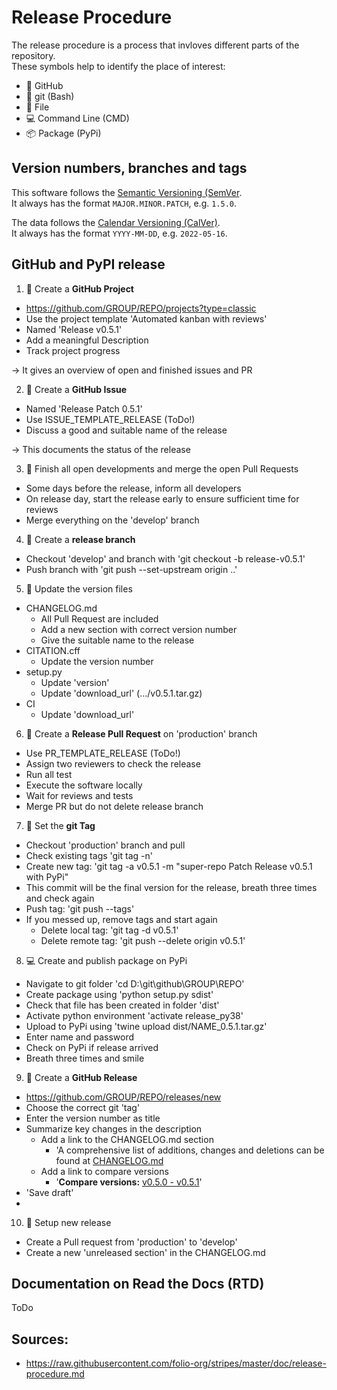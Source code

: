 # Release Procedure

The release procedure is a process that invloves different parts of the repository.<br>
These symbols help to identify the place of interest:
* 🐙 GitHub
* 💠 git (Bash)
* 📝 File
* 💻 Command Line (CMD)
* 📦 Package (PyPi)


## Version numbers, branches and tags

This software follows the [Semantic Versioning (SemVer](https://semver.org/).<br>
It always has the format `MAJOR.MINOR.PATCH`, e.g. `1.5.0`.

The data follows the [Calendar Versioning (CalVer)](https://calver.org/).<br>
It always has the format `YYYY-MM-DD`, e.g. `2022-05-16`.


## GitHub and PyPI release

1. 🐙 Create a **GitHub Project**
* https://github.com/GROUP/REPO/projects?type=classic
* Use the project template 'Automated kanban with reviews'
* Named 'Release v0.5.1'
* Add a meaningful Description
* Track project progress

-> It gives an overview of open and finished issues and PR

2. 🐙 Create a **GitHub Issue**
* Named 'Release Patch 0.5.1'
* Use ISSUE_TEMPLATE_RELEASE (ToDo!)
* Discuss a good and suitable name of the release

-> This documents the status of the release

3. 🐙 Finish all open developments and merge the open Pull Requests
* Some days before the release, inform all developers
* On release day, start the release early to ensure sufficient time for reviews
* Merge everything on the 'develop' branch

4. 💠 Create a **release branch**
* Checkout 'develop' and branch with 'git checkout -b release-v0.5.1'
* Push branch with 'git push --set-upstream origin ..'

5. 📝 Update the version files
* CHANGELOG.md
    * All Pull Request are included
    * Add a new section with correct version number
    * Give the suitable name to the release
* CITATION.cff
    * Update the version number
* setup.py
    * Update 'version'
    * Update 'download_url' (.../v0.5.1.tar.gz)
* CI
    * Update 'download_url'

6. 🐙 Create a **Release Pull Request** on 'production' branch
* Use PR_TEMPLATE_RELEASE (ToDo!)
* Assign two reviewers to check the release
* Run all test
* Execute the software locally
* Wait for reviews and tests
* Merge PR but do not delete release branch
    
7. 💠 Set the **git Tag**
* Checkout 'production' branch and pull
* Check existing tags 'git tag -n'
* Create new tag: 'git tag -a v0.5.1 -m "super-repo Patch Release v0.5.1 with PyPi"
* This commit will be the final version for the release, breath three times and check again
* Push tag: 'git push --tags'
* If you messed up, remove tags and start again
    * Delete local tag: 'git tag -d v0.5.1'
    * Delete remote tag: 'git push --delete origin v0.5.1'

8. 💻 Create and publish package on PyPi
* Navigate to git folder 'cd D:\git\github\GROUP\REPO'
* Create package using 'python setup.py sdist'
* Check that file has been created in folder 'dist'
* Activate python environment 'activate release_py38'
* Upload to PyPi using 'twine upload dist/NAME_0.5.1.tar.gz'
* Enter name and password
* Check on PyPi if release arrived
* Breath three times and smile

9. 🐙 Create a **GitHub Release**
* https://github.com/GROUP/REPO/releases/new
* Choose the correct git 'tag'
* Enter the version number as title
* Summarize key changes in the description
    * Add a link to the CHANGELOG.md section
        * 'A comprehensive list of additions, changes and deletions can be found at [CHANGELOG.md](https://github.com/GROUP/REPO/blob/production/CHANGELOG.md)
    * Add a link to compare versions
        * '**Compare versions:** [v0.5.0 - v0.5.1](https://github.com/OpenEnergyPlatform/open-MaStR/compare/v0.5.0...v0.5.1)'
* 'Save draft'
* 

10. 🐙 Setup new release
* Create a Pull request from 'production' to 'develop'
* Create a new 'unreleased section' in the CHANGELOG.md


## Documentation on Read the Docs (RTD)
ToDo


## Sources:
* https://raw.githubusercontent.com/folio-org/stripes/master/doc/release-procedure.md
